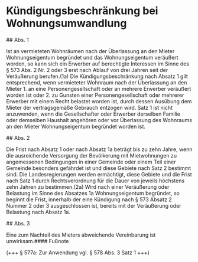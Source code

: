 # Kündigungsbeschränkung bei Wohnungsumwandlung



\#\# Abs. 1

 Ist an vermieteten Wohnräumen nach der Überlassung an den Mieter Wohnungseigentum begründet und das Wohnungseigentum veräußert worden, so kann sich ein Erwerber auf berechtigte Interessen im Sinne des § 573 Abs. 2 Nr. 2 oder 3 erst nach Ablauf von drei Jahren seit der Veräußerung berufen.(1a) Die Kündigungsbeschränkung nach Absatz 1 gilt entsprechend, wenn vermieteter Wohnraum nach der Überlassung an den Mieter  1\.
 an eine Personengesellschaft oder an mehrere Erwerber veräußert worden ist oder
 2\.
 zu Gunsten einer Personengesellschaft oder mehrerer Erwerber mit einem Recht belastet worden ist, durch dessen Ausübung dem Mieter der vertragsgemäße Gebrauch entzogen wird.
Satz 1 ist nicht anzuwenden, wenn die Gesellschafter oder Erwerber derselben Familie oder demselben Haushalt angehören oder vor Überlassung des Wohnraums an den Mieter Wohnungseigentum begründet worden ist.

\#\# Abs. 2

 Die Frist nach Absatz 1 oder nach Absatz 1a beträgt bis zu zehn Jahre, wenn die ausreichende Versorgung der Bevölkerung mit Mietwohnungen zu angemessenen Bedingungen in einer Gemeinde oder einem Teil einer Gemeinde besonders gefährdet ist und diese Gebiete nach Satz 2 bestimmt sind. Die Landesregierungen werden ermächtigt, diese Gebiete und die Frist nach Satz 1 durch Rechtsverordnung für die Dauer von jeweils höchstens zehn Jahren zu bestimmen.(2a) Wird nach einer Veräußerung oder Belastung im Sinne des Absatzes 1a Wohnungseigentum begründet, so beginnt die Frist, innerhalb der eine Kündigung nach § 573 Absatz 2 Nummer 2 oder 3 ausgeschlossen ist, bereits mit der Veräußerung oder Belastung nach Absatz 1a.

\#\# Abs. 3

 Eine zum Nachteil des Mieters abweichende Vereinbarung ist unwirksam.#### Fußnote

(\+\+\+ § 577a: Zur Anwendung vgl. § 578 Abs. 3 Satz 1 \+\+\+) 

